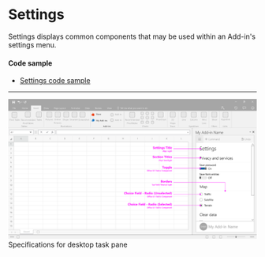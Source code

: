 # Settings

Settings displays common components that may be used within an Add-in's settings menu.

#### Code sample
* [Settings code sample](../templates/utility/settings)

***

![Settings - Specifications for desktop task pane](../assets/markdown-images/Settings_Desktop_Task_Pane_Callouts.png)
Specifications for desktop task pane 






